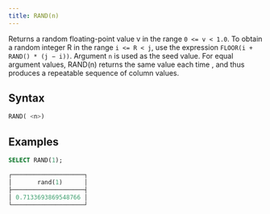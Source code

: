 ```yaml
---
title: RAND(n)
---
```


Returns a random floating-point value v in the range `0 <= v < 1.0`. To obtain a random integer R in the range `i <= R < j`, use the expression `FLOOR(i + RAND() * (j − i))`. Argument `n` is used as the seed value. For equal argument values, RAND(n) returns the same value each time , and thus produces a repeatable sequence of column values.

## Syntax

```sql
RAND( <n>)
```

## Examples

```sql
SELECT RAND(1);

┌────────────────────┐
│       rand(1)      │
├────────────────────┤
│ 0.7133693869548766 │
└────────────────────┘
```
